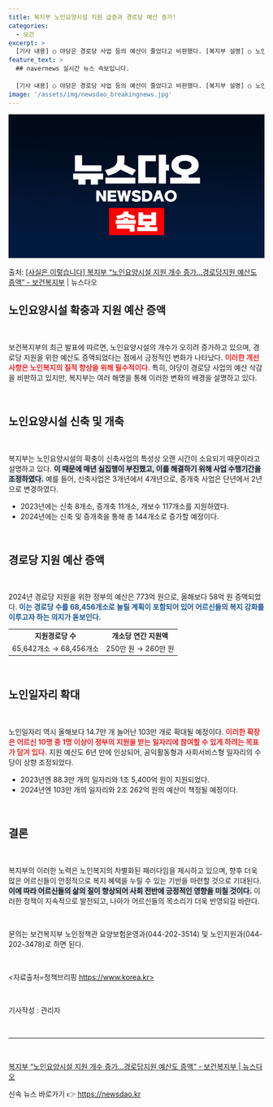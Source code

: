```yaml
---
title: 복지부 노인요양시설 지원 급증과 경로당 예산 증가!
categories:
  - 보건
excerpt: >
  [기사 내용] ○ 야당은 경로당 사업 등의 예산이 줄었다고 비판했다. [복지부 설명] ○ 노인요양시설 확충은…
feature_text: >
  ## navernews 실시간 뉴스 속보입니다.

  [기사 내용] ○ 야당은 경로당 사업 등의 예산이 줄었다고 비판했다. [복지부 설명] ○ 노인요양시설 확충은…
image: '/assets/img/newsdao_breakingnews.jpg'
---
```


![뉴스다오 속보](/assets/img/newsdao_breakingnews.jpg)

<p>출처: <a href="https://newsdao.kr/2073" rel="dofollow">[사실은 이렇습니다] 복지부 “노인요양시설 지원 개수 증가…경로당지원 예산도 증액” - 보건복지부</a> | 뉴스다오</p>

<h2 data-ke-size="size26">노인요양시설 확충과 지원 예산 증액</h2>

<p data-ke-size="size16">&nbsp;</p>

보건복지부의 최근 발표에 따르면, 노인요양시설의 개수가 오히려 증가하고 있으며, 경로당 지원을 위한 예산도 증액되었다는 점에서 긍정적인 변화가 나타났다. <b><span style="color: #ee2323;">이러한 개선 사항은 노인복지의 질적 향상을 위해 필수적이다.</span></b> 특히, 야당이 경로당 사업의 예산 삭감을 비판하고 있지만, 복지부는 여러 해명을 통해 이러한 변화의 배경을 설명하고 있다.

<p data-ke-size="size16">&nbsp;</p>

<h2 data-ke-size="size26">노인요양시설 신축 및 개축</h2>

<p data-ke-size="size16">&nbsp;</p>

복지부는 노인요양시설의 확충이 신축사업의 특성상 오랜 시간이 소요되기 때문이라고 설명하고 있다. <b><span style="background-color: #21538527;">이 때문에 매년 실집행이 부진했고, 이를 해결하기 위해 사업 수행기간을 조정하였다.</span></b> 예를 들어, 신축사업은 3개년에서 4개년으로, 증개축 사업은 단년에서 2년으로 변경하였다. 

<ul>
    <li>2023년에는 신축 8개소, 증개축 11개소, 개보수 117개소를 지원하였다.</li>
    <li>2024년에는 신축 및 증개축을 통해 총 144개소로 증가할 예정이다.</li>
</ul>

<p data-ke-size="size16">&nbsp;</p>

<h2 data-ke-size="size26">경로당 지원 예산 증액</h2>

<p data-ke-size="size16">&nbsp;</p>

2024년 경로당 지원을 위한 정부의 예산은 773억 원으로, 올해보다 58억 원 증액되었다. <b><span style="color: #1a5490;">이는 경로당 수를 68,456개소로 늘릴 계획이 포함되어 있어 어르신들의 복지 강화를 이루고자 하는 의지가 돋보인다.</span></b> 

<table>
    <tr>
        <td style="text-align: center; height: 17px;"><b>지원경로당 수</b></td>
        <td style="text-align: center; height: 17px;"><b>개소당 연간 지원액</b></td>
    </tr>
    <tr>
        <td style="text-align: center; height: 17px;">65,642개소 → 68,456개소</td>
        <td style="text-align: center; height: 17px;">250만 원 → 260만 원</td>
    </tr>
</table>

<p data-ke-size="size16">&nbsp;</p>

<h2 data-ke-size="size26">노인일자리 확대</h2>

<p data-ke-size="size16">&nbsp;</p>

노인일자리 역시 올해보다 14.7만 개 늘어난 103만 개로 확대될 예정이다. <b><span style="color: #ee2323;">이러한 확장은 어르신 10명 중 1명 이상이 정부의 지원을 받는 일자리에 참여할 수 있게 하려는 목표가 담겨 있다.</span></b> 지원 예산도 6년 만에 인상되어, 공익활동형과 사회서비스형 일자리의 수당이 상향 조정되었다.

<ul>
    <li>2023년엔 88.3만 개의 일자리와 1조 5,400억 원이 지원되었다.</li>
    <li>2024년엔 103만 개의 일자리와 2조 262억 원의 예산이 책정될 예정이다.</li>
</ul>

<p data-ke-size="size16">&nbsp;</p>

<h2 data-ke-size="size26">결론</h2>

<p data-ke-size="size16">&nbsp;</p>

복지부의 이러한 노력은 노인복지의 차별화된 패러다임을 제시하고 있으며, 향후 더욱 많은 어르신들이 안정적으로 복지 혜택을 누릴 수 있는 기반을 마련할 것으로 기대된다. <b><span style="background-color: #21538527;">이에 따라 어르신들의 삶의 질이 향상되어 사회 전반에 긍정적인 영향을 미칠 것이다.</span></b> 이러한 정책이 지속적으로 발전되고, 나아가 어르신들의 목소리가 더욱 반영되길 바란다.

<p data-ke-size="size16">&nbsp;</p>

문의는 보건복지부 노인정책관 요양보험운영과(044-202-3514) 및 노인지원과(044-202-3478)로 하면 된다. 

<p data-ke-size="size16">&nbsp;</p> 

<자료출처=정책브리핑 https://www.korea.kr>

<p data-ke-size="size16">&nbsp;</p>

기사작성 : 관리자

<p data-ke-size="size16">&nbsp;</p> 

<hr /> 

<p data-ke-size="size16">&nbsp;</p> 

<a href="https://newsdao.kr/2073">복지부 “노인요양시설 지원 개수 증가…경로당지원 예산도 증액” - 보건복지부 | 뉴스다오</a> 

신속 뉴스 바로가기 👉 <a href="https://newsdao.kr" rel="dofollow">https://newsdao.kr</a>


